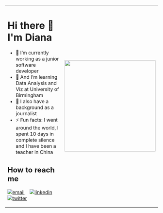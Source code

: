 <table>
  <tr>
    <td>
      <h1> Hi there 👋 I'm Diana </h1>
      <ul>
        <li>🔭 I’m currently working as a junior software developer</li>
        <li>🌱 And I’m learning Data Analysis and Viz at University of Birmingham</li>
        <li>💬 I also have a background as a journalist</li>
        <li>⚡ Fun facts: I went around the world, I spent 10 days in complete silence and I have been a teacher in China </li>
      </ul> 
     <h2> How to reach me </h2>
        <p float="left">
  
  [![email](https://user-images.githubusercontent.com/25087769/87174308-a4680f00-c2df-11ea-90b0-5fa1fa76d2f1.png)](mailto:dianaagustinaf@gmail.com) &nbsp;&nbsp;
  [![linkedin](https://user-images.githubusercontent.com/25087769/87172072-530a5080-c2dc-11ea-8e2c-8ee4dbf3394b.png)](https://www.linkedin.com/in/dianaagustinaf/) &nbsp;&nbsp;
  [![twitter](https://user-images.githubusercontent.com/25087769/87172407-de83e180-c2dc-11ea-9479-a894758266c3.png)](https://twitter.com/dianaagustinaf) 
 
</p>
      </td>   
     <td>
      <img src="https://media.giphy.com/media/yALcFbrKshfoY/giphy.gif" width="300">
     </td>
   </tr>
</table> 
